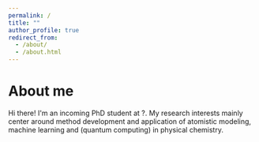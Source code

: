 ```yaml
---
permalink: /
title: ""
author_profile: true
redirect_from: 
  - /about/
  - /about.html
---
```


About me
======
Hi there! I'm an incoming PhD student at ?. My research interests mainly center around method development and application of atomistic modeling, machine learning and (quantum computing) in physical chemistry.
